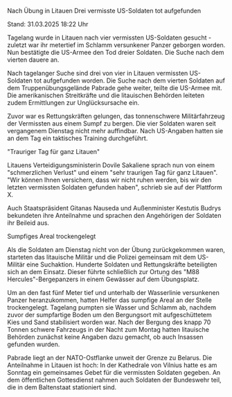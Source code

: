 
Nach Übung in Litauen
Drei vermisste US-Soldaten tot aufgefunden


Stand: 31.03.2025 18:22 Uhr


Tagelang wurde in Litauen nach vier vermissten US-Soldaten gesucht - zuletzt war ihr metertief im Schlamm versunkener Panzer geborgen worden. Nun bestätigte die US-Armee den Tod dreier Soldaten. Die Suche nach dem vierten dauere an.



Nach tagelanger Suche sind drei von vier in Litauen vermissten US-Soldaten tot aufgefunden worden. Die Suche nach dem vierten Soldaten auf dem Truppenübungsgelände Pabrade gehe weiter, teilte die US-Armee mit. Die amerikanischen Streitkräfte und die litauischen Behörden leiteten zudem Ermittlungen zur Unglücksursache ein.


Zuvor war es Rettungskräften gelungen, das tonnenschwere Militärfahrzeug der Vermissten aus einem Sumpf zu bergen. Die vier Soldaten waren seit vergangenem Dienstag nicht mehr auffindbar. Nach US-Angaben hatten sie an dem Tag ein taktisches Training durchgeführt.

"Trauriger Tag für ganz Litauen"


Litauens Verteidigungsministerin Dovile Sakaliene sprach nun von einem "schmerzlichen Verlust" und einem "sehr traurigen Tag für ganz Litauen". "Wir können Ihnen versichern, dass wir nicht ruhen werden, bis wir den letzten vermissten Soldaten gefunden haben", schrieb sie auf der Plattform X.


Auch Staatspräsident Gitanas Nauseda und Außenminister Kestutis Budrys bekundeten ihre Anteilnahme und sprachen den Angehörigen der Soldaten ihr Beileid aus.

Sumpfiges Areal trockengelegt


Als die Soldaten am Dienstag nicht von der Übung zurückgekommen waren, starteten das litauische Militär und die Polizei gemeinsam mit dem US-Militär eine Suchaktion. Hunderte Soldaten und Rettungskräfte beteiligten sich an dem Einsatz. Dieser führte schließlich zur Ortung des "M88 Hercules"-Bergepanzers in einem Gewässer auf dem Übungsplatz.


Um an den fast fünf Meter tief und unterhalb der Wasserlinie versunkenen Panzer heranzukommen, hatten Helfer das sumpfige Areal an der Stelle trockengelegt. Tagelang pumpten sie Wasser und Schlamm ab, nachdem zuvor der sumpfartige Boden um den Bergungsort mit aufgeschüttetem Kies und Sand stabilisiert worden war. Nach der Bergung des knapp 70 Tonnen schwere Fahrzeugs in der Nacht zum Montag hatten litauische Behörden zunächst keine Angaben dazu gemacht, ob auch Insassen gefunden wurden.


Pabrade liegt an der NATO-Ostflanke unweit der Grenze zu Belarus. Die Anteilnahme in Litauen ist hoch: In der Kathedrale von Vilnius hatte es am Sonntag ein gemeinsames Gebet für die vermissten Soldaten gegeben. An dem öffentlichen Gottesdienst nahmen auch Soldaten der Bundeswehr teil, die in dem Baltenstaat stationiert sind.

